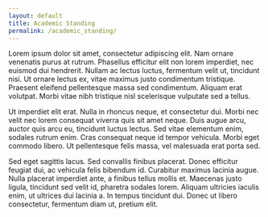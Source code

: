 ```yaml
---
layout: default
title: Academic Standing
permalink: /academic_standing/
---
```


Lorem ipsum dolor sit amet, consectetur adipiscing elit. Nam ornare venenatis purus at rutrum. Phasellus efficitur elit non lorem imperdiet, nec euismod dui hendrerit. Nullam ac lectus luctus, fermentum velit ut, tincidunt nisi. Ut ornare lectus ex, vitae maximus justo condimentum tristique. Praesent eleifend pellentesque massa sed condimentum. Aliquam erat volutpat. Morbi vitae nibh tristique nisl scelerisque vulputate sed a tellus.

 
Ut imperdiet elit erat. Nulla in rhoncus neque, et consectetur dui. Morbi nec velit nec lorem consequat viverra quis sit amet neque. Duis augue arcu, auctor quis arcu eu, tincidunt luctus lectus. Sed vitae elementum enim, sodales rutrum enim. Cras consequat neque id tempor vehicula. Morbi eget commodo libero. Ut pellentesque felis massa, vel malesuada erat porta sed.


Sed eget sagittis lacus. Sed convallis finibus placerat. Donec efficitur feugiat dui, ac vehicula felis bibendum id. Curabitur maximus lacinia augue. Nulla placerat imperdiet ante, a finibus tellus mollis et. Maecenas justo ligula, tincidunt sed velit id, pharetra sodales lorem. Aliquam ultricies iaculis enim, ut ultrices dui lacinia a. In tempus tincidunt dui. Donec ut libero consectetur, fermentum diam ut, pretium elit.